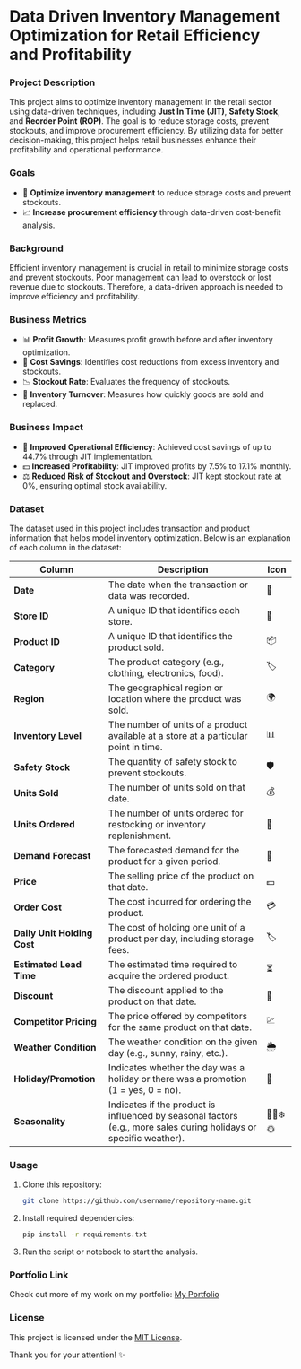 # **Data Driven Inventory Management Optimization for Retail Efficiency and Profitability**

### Project Description
This project aims to optimize inventory management in the retail sector using data-driven techniques, including **Just In Time (JIT)**, **Safety Stock**, and **Reorder Point (ROP)**. The goal is to reduce storage costs, prevent stockouts, and improve procurement efficiency. By utilizing data for better decision-making, this project helps retail businesses enhance their profitability and operational performance.

### Goals
- 🎯 **Optimize inventory management** to reduce storage costs and prevent stockouts.
- 📈 **Increase procurement efficiency** through data-driven cost-benefit analysis.

### Background
Efficient inventory management is crucial in retail to minimize storage costs and prevent stockouts. Poor management can lead to overstock or lost revenue due to stockouts. Therefore, a data-driven approach is needed to improve efficiency and profitability.

### Business Metrics
- 📊 **Profit Growth**: Measures profit growth before and after inventory optimization.
- 💸 **Cost Savings**: Identifies cost reductions from excess inventory and stockouts.
- 📉 **Stockout Rate**: Evaluates the frequency of stockouts.
- 🔄 **Inventory Turnover**: Measures how quickly goods are sold and replaced.

### Business Impact
- 🚀 **Improved Operational Efficiency**: Achieved cost savings of up to 44.7% through JIT implementation.
- 💵 **Increased Profitability**: JIT improved profits by 7.5% to 17.1% monthly.
- ⚖️ **Reduced Risk of Stockout and Overstock**: JIT kept stockout rate at 0%, ensuring optimal stock availability.

### Dataset
The dataset used in this project includes transaction and product information that helps model inventory optimization. Below is an explanation of each column in the dataset:

| **Column**                | **Description**                                                                                   | **Icon**  |
|--------------------------|---------------------------------------------------------------------------------------------------|----------|
| **Date**                 | The date when the transaction or data was recorded.                                                | 📅        |
| **Store ID**             | A unique ID that identifies each store.                                                           | 🏬        |
| **Product ID**           | A unique ID that identifies the product sold.                                                     | 📦        |
| **Category**             | The product category (e.g., clothing, electronics, food).                                          | 🏷️       |
| **Region**               | The geographical region or location where the product was sold.                                    | 🌍        |
| **Inventory Level**      | The number of units of a product available at a store at a particular point in time.               | 📊        |
| **Safety Stock**         | The quantity of safety stock to prevent stockouts.                                                | 🛡️       |
| **Units Sold**           | The number of units sold on that date.                                                             | 💰        |
| **Units Ordered**        | The number of units ordered for restocking or inventory replenishment.                            | 🛒        |
| **Demand Forecast**      | The forecasted demand for the product for a given period.                                          | 🔮        |
| **Price**                | The selling price of the product on that date.                                                     | 💵        |
| **Order Cost**           | The cost incurred for ordering the product.                                                       | 💳        |
| **Daily Unit Holding Cost** | The cost of holding one unit of a product per day, including storage fees.                        | 🏷️       |
| **Estimated Lead Time**  | The estimated time required to acquire the ordered product.                                        | ⏳        |
| **Discount**             | The discount applied to the product on that date.                                                  | 💸        |
| **Competitor Pricing**   | The price offered by competitors for the same product on that date.                                | 💹        |
| **Weather Condition**    | The weather condition on the given day (e.g., sunny, rainy, etc.).                                | 🌦️       |
| **Holiday/Promotion**    | Indicates whether the day was a holiday or there was a promotion (1 = yes, 0 = no).                | 🎉        |
| **Seasonality**          | Indicates if the product is influenced by seasonal factors (e.g., more sales during holidays or specific weather). | 🍂🌸❄️🌞 |

### Usage
1. Clone this repository:  
   ```bash
   git clone https://github.com/username/repository-name.git
   ```
2. Install required dependencies:  
   ```bash
   pip install -r requirements.txt
   ```
3. Run the script or notebook to start the analysis.

### Portfolio Link
Check out more of my work on my portfolio: [My Portfolio](https://nanasalpukat.github.io/portfolio_new)

### License
This project is licensed under the [MIT License](LICENSE).

Thank you for your attention! ✨
